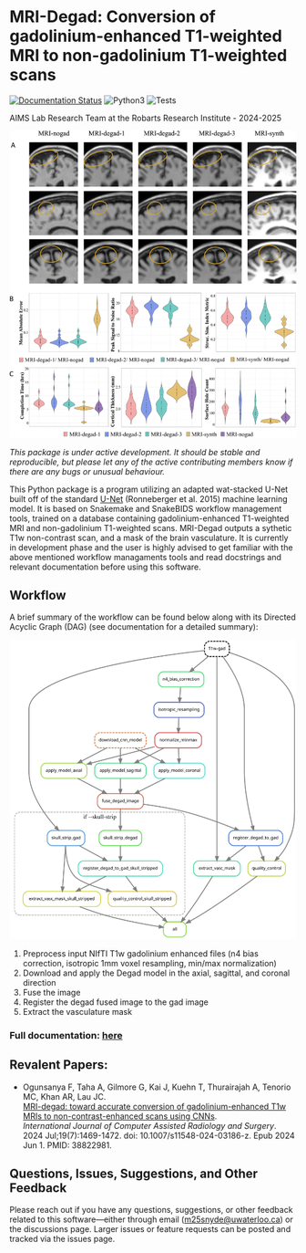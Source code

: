 # MRI-Degad: Conversion of gadolinium-enhanced T1-weighted MRI to non-gadolinium T1-weighted scans
[![Documentation Status](https://readthedocs.org/projects/mri_degad/badge/?version=latest)](https://mri-degad.readthedocs.io/en/stable/?badge=stable)
![Python3](https://img.shields.io/badge/python-_3.10_|_3.11_|_3.12-blue.svg)
![Tests](https://github.com/mackenziesnyder/MRI_Degad/actions/workflows/lint_and_test.yml/badge.svg?branch=main)

AIMS Lab Research Team at the Robarts Research Institute - 2024-2025

![Alt text](https://raw.githubusercontent.com/mackenziesnyder/mri_degad/master/docs/images/mri-degad-image.webp)

*This package is under active development. It should be stable and reproducible, but please let any of the active contributing members know if there are any bugs or unusual behaviour.*

This Python package is a program utilizing an adapted wat-stacked U-Net built off of the standard [U-Net](https://arxiv.org/abs/1505.04597) (Ronneberger et al. 2015) machine learning model. It is based on Snakemake and SnakeBIDS workflow management tools, trained on a database containing gadolinium-enhanced T1-weighted MRI and non-gadolinium T1-weighted scans. MRI-Degad outputs a sythetic T1w non-contrast scan, and a mask of the brain vasculature. It is currently in development phase and the user is highly advised to get familiar with the above mentioned workflow managaments tools and read docstrings and relevant documentation before using this software.

## Workflow

A brief summary of the workflow can be found below along with its Directed Acyclic Graph (DAG) (see documentation for a detailed summary):

![Alt text](https://raw.githubusercontent.com/mackenziesnyder/mri_degad/master/docs/images/dag.svg)

1. Preprocess input NIfTI T1w gadolinium enhanced files (n4 bias correction, isotropic 1mm voxel resampling, min/max normalization)
2. Download and apply the Degad model in the axial, sagittal, and coronal direction
3. Fuse the image 
4. Register the degad fused image to the gad image
5. Extract the vasculature mask

### **Full documentation:** [here](https://mri-degad.readthedocs.io/en/latest/)

## Revalent Papers: 
* Ogunsanya F, Taha A, Gilmore G, Kai J, Kuehn T, Thurairajah A, Tenorio MC, Khan AR, Lau JC.  
  [MRI-degad: toward accurate conversion of gadolinium-enhanced T1w MRIs to non-contrast-enhanced scans using CNNs](https://doi.org/10.1007/s11548-024-03186-z).  
  *International Journal of Computer Assisted Radiology and Surgery*. 2024 Jul;19(7):1469-1472. doi: 10.1007/s11548-024-03186-z. Epub 2024 Jun 1. PMID: 38822981.


## Questions, Issues, Suggestions, and Other Feedback
Please reach out if you have any questions, suggestions, or other feedback related to this software—either through email (m25snyde@uwaterloo.ca) or the discussions page. Larger issues or feature requests can be posted and tracked via the issues page.
